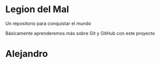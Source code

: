 # Legion del Mal
Un repositorio para conquistar el mundo

Básicamente aprenderemos más sobre Git y GitHub con este proyecto


# Alejandro